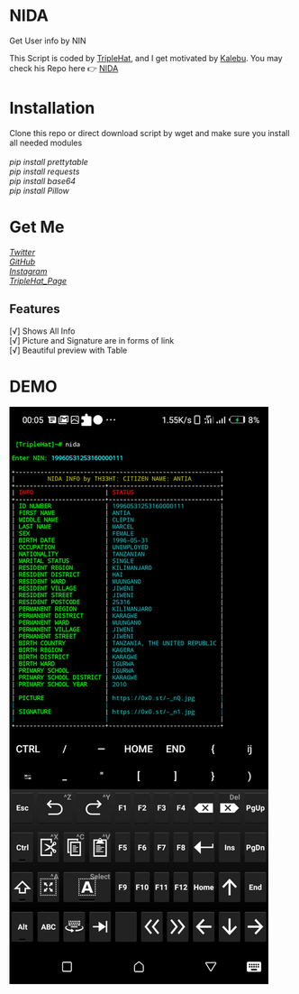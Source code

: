 # NIDA
Get User info by NIN

<p> This Script is coded by <a href="https://github.com/TripleHat">TripleHat</a>, and I get motivated by <a href="https://github.com/kalebu">Kalebu</a>. You may check his Repo here 👉 <a href="https://github.com/Kalebu/Nida">NIDA</a> </p>

# Installation
Clone this repo or direct download script by wget and make sure you install all needed modules<br>
<br>*pip install prettytable*
<br>*pip install requests*
<br>*pip install base64*
<br>*pip install Pillow*
# Get Me
*<a href="https://twitter.com/Triple_Hat">Twitter</a>*<br>
*<a href="https://github.com/Triple_Hat">GitHub</a>*<br>
*<a href="https://instagram.com/wh0ami_1">Instagram</a>*<br>
*<a href="https://TripleHat.github.io">TripleHat_Page</a>*<br>
## Features
[√] Shows All Info<br>
[√] Picture and Signature are in forms of link<br>
[√] Beautiful preview with Table<br>
# DEMO
<img src="Demo.png">
